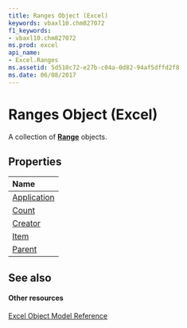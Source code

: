 ```yaml
---
title: Ranges Object (Excel)
keywords: vbaxl10.chm827072
f1_keywords:
- vbaxl10.chm827072
ms.prod: excel
api_name:
- Excel.Ranges
ms.assetid: 5d510c72-e27b-c04a-0d82-94af5dffd2f8
ms.date: 06/08/2017
---
```



# Ranges Object (Excel)

A collection of **[Range](range-object-excel.md)** objects.


## Properties



|**Name**|
|:-----|
|[Application](ranges-application-property-excel.md)|
|[Count](ranges-count-property-excel.md)|
|[Creator](ranges-creator-property-excel.md)|
|[Item](ranges-item-property-excel.md)|
|[Parent](ranges-parent-property-excel.md)|

## See also


#### Other resources


[Excel Object Model Reference](http://msdn.microsoft.com/library/11ea8598-8a20-92d5-f98b-0da04263bf2c%28Office.15%29.aspx)
